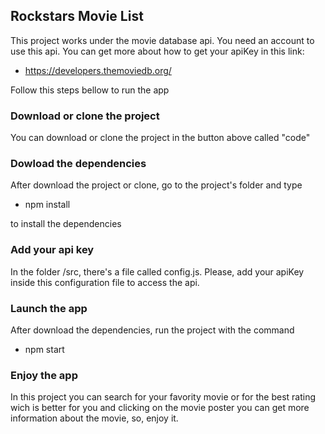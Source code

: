 ## Rockstars Movie List

This project works under the movie database api.
You need an account to use this api.
You can get more about how to get your apiKey in this link:

- https://developers.themoviedb.org/

Follow this steps bellow to run the app

### Download or clone the project

You can download or clone the project in the button above called "code"

### Dowload the dependencies

After download the project or clone, go to the project's folder and type

- npm install

to install the dependencies

### Add your api key

In the folder /src, there's a file called config.js. Please, add your apiKey inside this configuration file to access the api.

### Launch the app

After download the dependencies, run the project with the command

- npm start

### Enjoy the app

In this project you can search for your favority movie or for the best rating wich is better for you and clicking on the movie poster you can get more information about the movie, so, enjoy it.